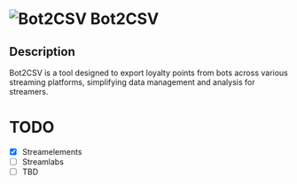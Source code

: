 # ![Bot2CSV](https://github.com/GoWMan813/Bot2CSV/assets/33267417/a03c8b8a-560e-4321-b526-3b59f869d9a9) Bot2CSV


## Description
Bot2CSV is a tool designed to export loyalty points from bots across various streaming platforms, simplifying data management and analysis for streamers.


# TODO
- [x] Streamelements
- [ ] Streamlabs
- [ ] TBD
